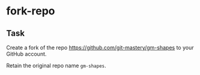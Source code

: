 # fork-repo

<!--- Insert exercise description -->

## Task

Create a fork of the repo <https://github.com/git-mastery/gm-shapes> to your
GitHub account.

Retain the original repo name `gm-shapes`.
